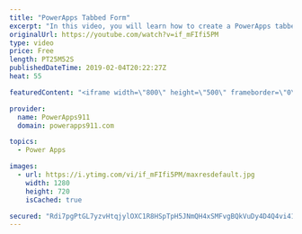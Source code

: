 ```yaml
---
title: "PowerApps Tabbed Form"
excerpt: "In this video, you will learn how to create a PowerApps tabbed form for working with your data. This allows you to build a better user experience or UX by avoiding scrolling.  Introduction to PowerApps forms https://www.youtube.com/watch?v=yT4gGVunU0o  PowerApps Training available at https://www.PowerApps911.com/training"
originalUrl: https://youtube.com/watch?v=if_mFIfi5PM
type: video
price: Free
length: PT25M52S
publishedDateTime: 2019-02-04T20:22:27Z
heat: 55

featuredContent: "<iframe width=\"800\" height=\"500\" frameborder=\"0\" src=\"https://www.youtube.com/embed/if_mFIfi5PM\" allow=\"accelerometer; autoplay; encrypted-media; gyroscope; picture-in-picture\" allowfullscreen></iframe>"

provider:
  name: PowerApps911
  domain: powerapps911.com

topics:
  - Power Apps

images:
  - url: https://i.ytimg.com/vi/if_mFIfi5PM/maxresdefault.jpg
    width: 1280
    height: 720
    isCached: true

secured: "Rdi7pgPtGL7yzvHtqjylOXC1R8HSpTpH5JNmQH4xSMFvgBQkVuDy4D4Q4vi41j2ZhbWlJ25+Sh6NijIwHV/Hyt4DAitnAlOYXcN4eZ4MT4SNO9tTlurZT+lew0gp2XF9JbzrsP5P44mgQVtvK+WTBl2NLXcd9n03uRaojH1toBAzfKLPn5Kd3rFlsxy0//CzEYkVmh6+WIvwfk5ZSV54cNWb0TrM9uDGthjhtO2y3+FmmxT2EUai9Uqoct8gkP+85clcDhHSsVLRdEcYyCMWOWON26WJI1vLMbwEV7+5+IomgLJAx07xhX7GtuA3ijlvdTH0iKd+UIR4h7UGymuhEMDqNYojvGyxYVZiVnXBiD33kNpqD6J29/qXl/hsE5orRDNPncbal2T7N7UnTeCl5f7BvwpwO9EfVfQUI02MOSA=;NKX3tHU5XyTvjCURoHp2jA=="
---
```


